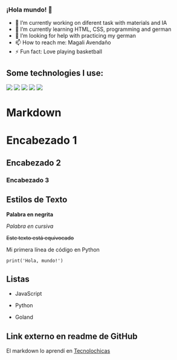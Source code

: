 ### ¡Hola mundo! 👋


- 🔭 I’m currently working on diferent task with materials and IA
- 🌱 I’m currently learning HTML, CSS, programming and german
- 🤔 I’m looking for help with practicing my german
- 📫 How to reach me: Magali Avendaño
- ⚡ Fun fact: Love playing basketball 


## Some technologies I use: 
<img src="https://img.shields.io/badge/HTML5-E34F26?style=for-the-badge&logo=html5&logoColor=white" /> <img src="https://img.shields.io/badge/CSS3-1572B6?style=for-the-badge&logo=css3&logoColor=white" /> <img src="https://img.shields.io/badge/JavaScript-323330?style=for-the-badge&logo=javascript&logoColor=F7DF1E" /> <img src="https://img.shields.io/badge/LaTeX-47A141?style=for-the-badge&logo=LaTeX&logoColor=white" /> <img src="https://img.shields.io/badge/Python-FFD43B?style=for-the-badge&logo=python&logoColor=blue" />

<!--https://github.com/alexandresanlim/Badges4-README.md-Profile -->


# Markdown

# Encabezado 1
## Encabezado 2
### Encabezado 3

## Estilos de Texto 

**Palabra en negrita**

*Palabra en cursiva*

~~Este texto está equivocado~~

Mi primera línea de código en Python
```
print('Hola, mundo!')
```

## Listas 

 - JavaScript

 * Python

 + Goland

   
## Link externo en readme de GitHub

El markdown lo aprendí en [Tecnolochicas](https://tecnolochicas.mx/)




